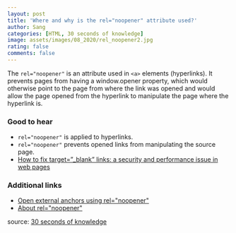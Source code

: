 ```yaml
---
layout: post
title: 'Where and why is the rel="noopener" attribute used?'
author: Sang
categories: [HTML, 30 seconds of knowledge]
image: assets/images/08_2020/rel_noopener2.jpg
rating: false
comments: false
---
```


The `rel="noopener"` is an attribute used in `<a>` elements (hyperlinks). It prevents pages from having a window.opener property, which would otherwise point to the page from where the link was opened and would allow the page opened from the hyperlink to manipulate the page where the hyperlink is.

### Good to hear

-   `rel="noopener"` is applied to hyperlinks.
-   `rel="noopener"` prevents opened links from manipulating the source page.
-   [How to fix target=”\_blank” links: a security and performance issue in web pages](https://medium.com/sedeo/how-to-fix-target-blank-a-security-and-performance-issue-in-web-pages-2118eba1ce2f)

### Additional links

-   [Open external anchors using rel="noopener"](https://web.dev/external-anchors-use-rel-noopener/)
-   [About rel="noopener"](https://mathiasbynens.github.io/rel-noopener/)

source: [30 seconds of knowledge](https://30secondsofknowledge.com/)
